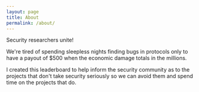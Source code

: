 ```yaml
---
layout: page
title: About
permalink: /about/
---
```


Security researchers unite!

We're tired of spending sleepless nights finding bugs in protocols only to have a payout of $500 when the economic damage totals in the millions.

I created this leaderboard to help inform the security community as to the projects that don't take security seriously so we can avoid them and spend time on the projects that do.
